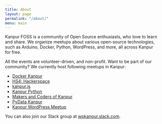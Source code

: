 ```yaml
---
title: About
layout: page
permalink: "/about/"
menu: main
---
```


Kanpur FOSS is a community of Open Source enthusiasts, who love to learn and share. We organize meetups about various open-source technologies, such as Arduino, Docker, Python, WordPress, and more, all across Kanpur for free.

All the events are volunteer-driven, and non-profit. Want to be part of our community? We currently host following meetups in Kanpur:

* [Docker Kanpur](https://www.meetup.com/Docker-Kanpur/)
* [HS4: Hackerspace](https://www.meetup.com/hackerspace-kanpur/)
* [kanpur.js](https://www.meetup.com/kanpur-js/)
* [Kanpur Python](https://www.meetup.com/KanpurPython/)
* [Makers and Coders of Kanpur](https://www.meetup.com/makerspacekanpur/)
* [PyData Kanpur](https://www.meetup.com/PyDataKanpur/)
* [Kanpur WordPress Meetup](https://www.meetup.com/WordPress-Kanpur/)

You can also join our Slack group at [wpkanpur.slack.com](https://wpkanpur.herokuapp.com/).
